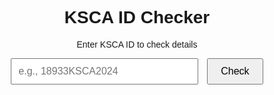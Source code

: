 <!DOCTYPE html>
<html>
<head>
  <title>KSCA ID Checker</title>
  <style>
    body {
      font-family: Arial, sans-serif;
      text-align: center;
      padding: 50px;
    }
    input {
      padding: 10px;
      width: 300px;
      font-size: 16px;
    }
    button {
      padding: 10px 20px;
      font-size: 16px;
      margin-left: 10px;
    }
    #result {
      margin-top: 30px;
    }
  </style>
</head>
<body>
  <h1>KSCA ID Checker</h1>
  <p>Enter KSCA ID to check details</p>
  <input type="text" id="kscaId" placeholder="e.g., 18933KSCA2024">
  <button onclick="checkKSCAID()">Check</button>

  <div id="result"></div>

  <script>
    function checkKSCAID() {
      const id = document.getElementById(\"kscaId\").value.trim();
      const resultDiv = document.getElementById(\"result\");
      
      if (!id) {
        resultDiv.innerHTML = \"<p style='color: red;'>Please enter a valid KSCA ID.</p>\";
        return;
      }

      const url = https://karnatakachess.com/player-details/?id=${encodeURIComponent(id)};
      resultDiv.innerHTML = `
        <p>Checking details for <strong>${id}</strong>...</p>
        <p><a href=\"${url}\" target=\"_blank\">Click here if not automatically redirected</a></p>
        <iframe src=\"${url}\" width=\"100%\" height=\"600px\" style=\"border:1px solid #ccc;\"></iframe>
      `;
    }
  </script>
</body>
</html>
